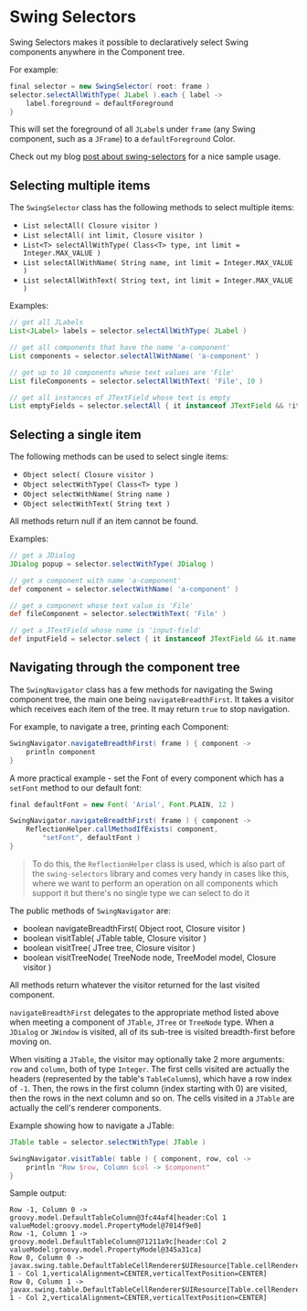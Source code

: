 # Swing Selectors

Swing Selectors makes it possible to declaratively select Swing components anywhere
in the Component tree.

For example:

```groovy
final selector = new SwingSelector( root: frame )
selector.selectAllWithType( JLabel ).each { label ->
    label.foreground = defaultForeground
}
```

This will set the foreground of all `JLabel`s under `frame`
(any Swing component, such as a `JFrame`) to a `defaultForeground` Color.

Check out my blog [post about swing-selectors](https://sites.google.com/a/athaydes.com/renato-athaydes/posts/usingswing-selectorstocreatebeautifuluiswithgroovy)
for a nice sample usage.

## Selecting multiple items

The `SwingSelector` class has the following methods to select multiple items:

* `List selectAll( Closure visitor )`
* `List selectAll( int limit, Closure visitor )`
* `List<T> selectAllWithType( Class<T> type, int limit = Integer.MAX_VALUE )`
* `List selectAllWithName( String name, int limit = Integer.MAX_VALUE )`
* `List selectAllWithText( String text, int limit = Integer.MAX_VALUE )`

Examples:

```groovy
// get all JLabels
List<JLabel> labels = selector.selectAllWithType( JLabel )

// get all components that have the name 'a-component'
List components = selector.selectAllWithName( 'a-component' )

// get up to 10 components whose text values are 'File'
List fileComponents = selector.selectAllWithText( 'File', 10 )

// get all instances of JTextField whose text is empty
List emptyFields = selector.selectAll { it instanceof JTextField && !it.text }
```

## Selecting a single item

The following methods can be used to select single items:

* `Object select( Closure visitor )`
* `Object selectWithType( Class<T> type )`
* `Object selectWithName( String name )`
* `Object selectWithText( String text )`

All methods return null if an item cannot be found.

Examples:

```groovy
// get a JDialog
JDialog popup = selector.selectWithType( JDialog )

// get a component with name 'a-component'
def component = selector.selectWithName( 'a-component' )

// get a component whose text value is 'File'
def fileComponent = selector.selectWithText( 'File' )

// get a JTextField whose name is 'input-field'
def inputField = selector.select { it instanceof JTextField && it.name == 'input-field' }
```

## Navigating through the component tree

The `SwingNavigator` class has a few methods for navigating the Swing component tree, the main one
being `navigateBreadthFirst`. It takes a visitor which receives each item
of the tree. It may return `true` to stop navigation.

For example, to navigate a tree, printing each Component:

```groovy
SwingNavigator.navigateBreadthFirst( frame ) { component ->
    println component
}
```

A more practical example - set the Font of every component which has
a `setFont` method to our default font:

```groovy
final defaultFont = new Font( 'Arial', Font.PLAIN, 12 )

SwingNavigator.navigateBreadthFirst( frame ) { component ->
    ReflectionHelper.callMethodIfExists( component,
        "setFont", defaultFont )
}
```

> To do this, the `ReflectionHelper` class is used, which is also part of the
  `swing-selectors` library and comes very handy in cases like this, where we want
  to perform an operation on all components which support it but there's no single
  type we can select to do it

The public methods of `SwingNavigator` are:

* boolean navigateBreadthFirst( Object root, Closure visitor )
* boolean visitTable( JTable table, Closure visitor )
* boolean visitTree( JTree tree, Closure visitor )
* boolean visitTreeNode( TreeNode node, TreeModel model, Closure visitor )

All methods return whatever the visitor returned for the last visited component.

`navigateBreadthFirst` delegates to the appropriate method listed above when meeting a
component of `JTable`, `JTree` or `TreeNode` type.
When a `JDialog` or `JWindow` is visited, all of its sub-tree is visited breadth-first before
moving on.

When visiting a `JTable`, the visitor may optionally take 2 more arguments: `row` and `column`, both
of type `Integer`.
The first cells visited are actually the headers (represented by the table's `TableColumn`s),
 which have a row index of `-1`. Then,
the rows in the first column (index starting with 0) are visited, then the rows in the next
column and so on. The cells visited in a `JTable` are actually the cell's renderer components.

Example showing how to navigate a JTable:

```groovy
JTable table = selector.selectWithType( JTable )

SwingNavigator.visitTable( table ) { component, row, col ->
    println "Row $row, Column $col -> $component"
}
```

Sample output:

```
Row -1, Column 0 -> groovy.model.DefaultTableColumn@3fc44af4[header:Col 1 valueModel:groovy.model.PropertyModel@7014f9e0]
Row -1, Column 1 -> groovy.model.DefaultTableColumn@71211a9c[header:Col 2 valueModel:groovy.model.PropertyModel@345a31ca]
Row 0, Column 0 -> javax.swing.table.DefaultTableCellRenderer$UIResource[Table.cellRenderer,0,0,0x0,invalid,alignmentX=0.0,alignmentY=0.0,border=javax.swing.plaf.BorderUIResource$LineBorderUIResource@d7adfa0,flags=25165832,maximumSize=,minimumSize=,preferredSize=,defaultIcon=,disabledIcon=,horizontalAlignment=LEADING,horizontalTextPosition=TRAILING,iconTextGap=4,labelFor=,text=item 1 - Col 1,verticalAlignment=CENTER,verticalTextPosition=CENTER]
Row 0, Column 1 -> javax.swing.table.DefaultTableCellRenderer$UIResource[Table.cellRenderer,0,0,0x0,invalid,alignmentX=0.0,alignmentY=0.0,border=javax.swing.plaf.BorderUIResource$LineBorderUIResource@d7adfa0,flags=25165832,maximumSize=,minimumSize=,preferredSize=,defaultIcon=,disabledIcon=,horizontalAlignment=LEADING,horizontalTextPosition=TRAILING,iconTextGap=4,labelFor=,text=item 1 - Col 2,verticalAlignment=CENTER,verticalTextPosition=CENTER]
```
